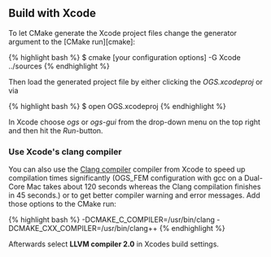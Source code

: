 ## Build with Xcode ##

To let CMake generate the Xcode project files change the generator argument to the [CMake run][cmake]:

{% highlight bash %}
$ cmake [your configuration options] -G Xcode ../sources
{% endhighlight %}

Then load the generated project file by either clicking the *OGS.xcodeproj* or via

{% highlight bash %}
$ open OGS.xcodeproj
{% endhighlight %}

In Xcode choose *ogs* or *ogs-gui* from the drop-down menu on the top right and then hit the *Run*-button.

### Use Xcode's clang compiler ###

You can also use the [Clang compiler](http://clang.llvm.org/features.html) compiler from Xcode to speed up compilation times significantly (OGS_FEM configuration with gcc on a Dual-Core Mac takes about 120 seconds whereas the Clang compilation finishes in 45 seconds.) or to get better compiler warning and error messages. Add those options to the CMake run:

{% highlight bash %}
-DCMAKE_C_COMPILER=/usr/bin/clang -DCMAKE_CXX_COMPILER=/usr/bin/clang++
{% endhighlight %}

Afterwards select **LLVM compiler 2.0** in Xcodes build settings.
